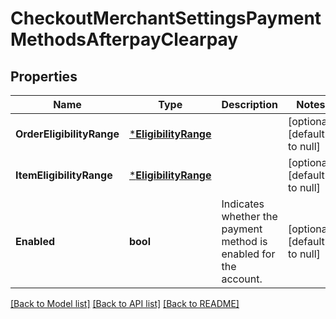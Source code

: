 # CheckoutMerchantSettingsPaymentMethodsAfterpayClearpay

## Properties
Name | Type | Description | Notes
------------ | ------------- | ------------- | -------------
**OrderEligibilityRange** | [***EligibilityRange**](EligibilityRange.md) |  | [optional] [default to null]
**ItemEligibilityRange** | [***EligibilityRange**](EligibilityRange.md) |  | [optional] [default to null]
**Enabled** | **bool** | Indicates whether the payment method is enabled for the account. | [optional] [default to null]

[[Back to Model list]](../README.md#documentation-for-models) [[Back to API list]](../README.md#documentation-for-api-endpoints) [[Back to README]](../README.md)

